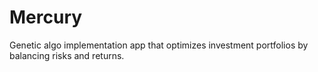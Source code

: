 # Mercury
Genetic algo implementation app that optimizes investment portfolios by balancing risks and returns.
